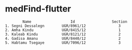 # medFind-flutter


            Name                  Id                 Section 
    1. Segni Dessalegn        UGR/8961/12               3
    2. Amha Kindu             UGR/8415/12               1
    3. Kaleab Kindu           UGR/8121/12               2
    4. Gadisa Amanu           UGR/8440/12               2
    5. Habtamu Tsegaye        UGR/7096/12               3
